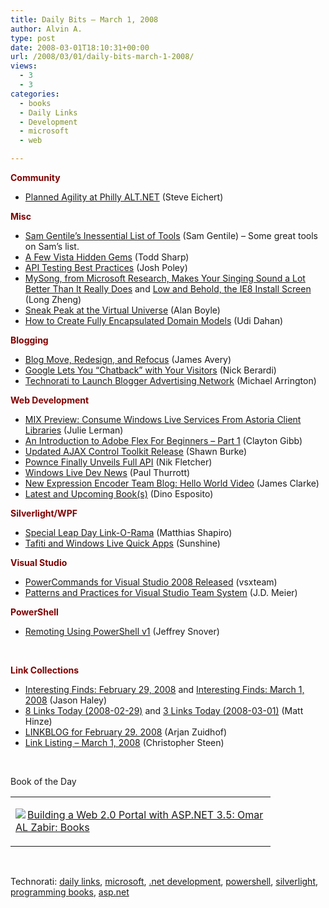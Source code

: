 ```yaml
---
title: Daily Bits – March 1, 2008
author: Alvin A.
type: post
date: 2008-03-01T18:10:31+00:00
url: /2008/03/01/daily-bits-march-1-2008/
views:
  - 3
  - 3
categories:
  - books
  - Daily Links
  - Development
  - microsoft
  - web

---
```

**<font color="#800000">Community</font>**

  * [Planned Agility at Philly ALT.NET][1] (Steve Eichert)

**<font color="#800000">Misc</font>**

  * [Sam Gentile&#8217;s Inessential List of Tools][2] (Sam Gentile) &#8211; Some great tools on Sam&#8217;s list.
  * [A Few Vista Hidden Gems][3] (Todd Sharp)
  * [API Testing Best Practices][4] (Josh Poley)
  * [MySong, from Microsoft Research, Makes Your Singing Sound a Lot Better Than It Really Does][5] and [Low and Behold, the IE8 Install Screen][6] (Long Zheng)
  * [Sneak Peak at the Virtual Universe][7] (Alan Boyle)
  * [How to Create Fully Encapsulated Domain Models][8] (Udi Dahan)

**<font color="#800000">Blogging</font>**

  * [Blog Move, Redesign, and Refocus][9] (James Avery)
  * [Google Lets You &#8220;Chatback&#8221; with Your Visitors][10] (Nick Berardi)
  * [Technorati to Launch Blogger Advertising Network][11] (Michael Arrington)

**<font color="#800000">Web Development</font>**

  * [MIX Preview: Consume Windows Live Services From Astoria Client Libraries][12] (Julie Lerman)
  * [An Introduction to Adobe Flex For Beginners &#8211; Part 1][13] (Clayton Gibb)
  * [Updated AJAX Control Toolkit Release][14] (Shawn Burke)
  * [Pownce Finally Unveils Full API][15] (Nik Fletcher)
  * [Windows Live Dev News][16] (Paul Thurrott)
  * [New Expression Encoder Team Blog: Hello World Video][17] (James Clarke)
  * [Latest and Upcoming Book(s)][18] (Dino Esposito)

**<font color="#800000">Silverlight/WPF</font>**

  * [Special Leap Day Link-O-Rama][19] (Matthias Shapiro)
  * [Tafiti and Windows Live Quick Apps][20] (Sunshine)

**<font color="#800000">Visual Studio</font>**

  * [PowerCommands for Visual Studio 2008 Released][21] (vsxteam)
  * [Patterns and Practices for Visual Studio Team System][22] (J.D. Meier)

**<font color="#800000">PowerShell</font>**

  * [Remoting Using PowerShell v1][23] (Jeffrey Snover)

&nbsp;

**<font color="#800000">Link Collections</font>**

  * [Interesting Finds: February 29, 2008][24] and [Interesting Finds: March 1, 2008][25] (Jason Haley)
  * [8 Links Today (2008-02-29)][26] and [3 Links Today (2008-03-01)][27] (Matt Hinze)
  * [LINKBLOG for February 29. 2008][28] (Arjan Zuidhof)
  * [Link Listing &#8211; March 1, 2008][29] (Christopher Steen)

&nbsp;

Book of the Day

<div class="wlWriterSmartContent" id="scid:7dc1bd33-94bd-46fd-a20b-0131235bcd47:f7c60e82-4ba2-4972-b85f-93a817a6089f" style="padding-right: 0px; display: inline; padding-left: 0px; float: none; padding-bottom: 0px; margin: 0px; padding-top: 0px">
  <table cellspacing="0" cellpadding="2" width="400" border="0" unselectable="on">
    <tr>
      <td valign="top" width="400">
        <p>
          <a title="Building a Web 2.0 Portal with ASP.NET 3.5: Omar AL Zabir: Books" href="http://www.amazon.com/exec/obidos/ASIN/0596510500/alvinashcraft-20"><img data-recalc-dims="1" decoding="async" src="https://i0.wp.com/images.amazon.com/images/P/0596510500.01.MZZZZZZZ.jpg?w=660" border="0" align="left" style="float:left" />Building a Web 2.0 Portal with ASP.NET 3.5: Omar AL Zabir: Books</a>
        </p>
      </td>
    </tr>
  </table>
</div>

&nbsp;

<div class="wlWriterSmartContent" id="scid:C16BAC14-9A3D-4c50-9394-FBFEF7A93539:e8ad81e1-5272-4c8b-9961-d0a11b5f301d" style="padding-right: 0px; display: inline; padding-left: 0px; padding-bottom: 0px; margin: 0px; padding-top: 0px">
  <!--dotnetkickit-->
</div>

<div class="wlWriterSmartContent" id="scid:d7bf807d-7bb0-458a-811f-90c51817d5c2:44b94d07-e7e9-42db-9753-3f3f47d1d621" style="padding-right: 0px; display: inline; padding-left: 0px; padding-bottom: 0px; margin: 0px; padding-top: 0px">
  <p>
    <span class="TagSite">Technorati:</span> <a href="http://technorati.com/tag/daily+links" rel="tag" class="tag">daily links</a>, <a href="http://technorati.com/tag/microsoft" rel="tag" class="tag">microsoft</a>, <a href="http://technorati.com/tag/.net+development" rel="tag" class="tag">.net development</a>, <a href="http://technorati.com/tag/powershell" rel="tag" class="tag">powershell</a>, <a href="http://technorati.com/tag/silverlight" rel="tag" class="tag">silverlight</a>, <a href="http://technorati.com/tag/programming+books" rel="tag" class="tag">programming books</a>, <a href="http://technorati.com/tag/asp.net" rel="tag" class="tag">asp.net</a><br /><!-- StartInsertedTags: daily links, microsoft, .net development, powershell, silverlight, programming books, asp.net :EndInsertedTags -->
  </p>
</div>

 [1]: http://iqueryable.com/2008/02/29/PlannedAgilityAtPhillyALTNET.aspx
 [2]: http://samgentile.com/blogs/samgentile/archive/2008/02/29/sam-gentile-s-inessential-list-of-tools.aspx
 [3]: http://cfsilence.com/blog/client/index.cfm/2008/2/8/A-Few-Vista-Hidden-Gems
 [4]: http://blogs.msdn.com/joshpoley/archive/2008/02/29/api-testing-best-practices.aspx
 [5]: http://www.istartedsomething.com/20080229/mysong-microsoft-research-singing-sound-a-lot-better/
 [6]: http://www.istartedsomething.com/20080301/internet-explorer-8-install-screen/
 [7]: http://cosmiclog.msnbc.msn.com/archive/2008/02/27/711588.aspx
 [8]: http://udidahan.weblogs.us/2008/02/29/how-to-create-fully-encapsulated-domain-models/
 [9]: http://infozerk.com/averyblog/blog-move-redesign-and-refocus/
 [10]: http://www.coderjournal.com/2008/02/google-chatback-blog-visitors/
 [11]: http://www.techcrunch.com/2008/02/29/technorati-to-launch-blogger-advertising-network/
 [12]: http://www.thedatafarm.com/blog/2008/02/29/mixpreviewconsumewindowsliveservicesfromastoriaclientlibraries.aspx
 [13]: http://www.webtreasures.net/index.php?view=article&catid=39%3Aflashflexactionscript&id=100%3Aan-introduction-to-adobe-flex-for-beginners&option=com_content&Itemid=58
 [14]: http://blogs.msdn.com/sburke/archive/2008/03/01/updated-ajax-control-toolkit-release.aspx
 [15]: http://www.downloadsquad.com/2008/02/29/pownce-finally-unveils-full-api/
 [16]: http://community.winsupersite.com/blogs/paul/archive/2008/02/29/windows-live-dev-news.aspx
 [17]: http://blogs.msdn.com/expressionencoder/archive/2008/02/28/7944261.aspx
 [18]: http://weblogs.asp.net/despos/archive/2008/03/01/latest-and-upcoming-book-s.aspx
 [19]: http://www.designerwpf.com/2008/02/29/special-leap-day-link-o-rama/
 [20]: http://www.liveside.net/blogs/main/archive/2008/03/01/tafiti-and-windows-live-quick-apps.aspx
 [21]: http://blogs.msdn.com/vsxteam/archive/2008/02/29/PowerCommands-for-Visual-Studio-2008-released.aspx
 [22]: http://blogs.msdn.com/jmeier/archive/2008/02/29/patterns-and-practices-for-visual-studio-team-system.aspx
 [23]: http://blogs.msdn.com/powershell/archive/2008/02/29/remoting-using-powershell-v1.aspx
 [24]: http://jasonhaley.com/blog/archive/2008/02/29/141269.aspx
 [25]: http://jasonhaley.com/blog/archive/2008/03/01/141276.aspx
 [26]: http://mhinze.com/8-links-today-2008-02-29/
 [27]: http://mhinze.com/3-links-today-2008-03-01/
 [28]: http://arjansworld.blogspot.com/2008/02/linkblog-for-february-29-2008.html
 [29]: http://www.dotnetjunkies.com/WebLog/csteen/archive/2008/03/01/450365.aspx
